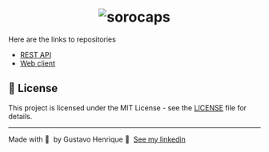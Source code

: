 <h1 align="center">
	<img alt="sorocaps" src=".github/sorocaps.png" />
</h1>

Here are the links to repositories

- [REST API](https://github.com/Guribeiro/sorocaps-api)
- [Web client](https://github.com/Guribeiro/sorocaps-web)

## 📝 License

This project is licensed under the MIT License - see the [LICENSE](LICENSE) file for details.

---

Made with 💜 &nbsp;by Gustavo Henrique 👋 &nbsp;[See my linkedin](https://www.linkedin.com/in/gustavohribeiro/)
